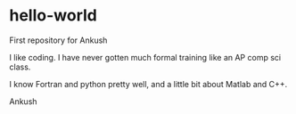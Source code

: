 # hello-world
First repository for Ankush

I like coding. I have never gotten much formal training like an AP comp sci class.

I know Fortran and python pretty well, and a little bit about Matlab and C++.

Ankush
